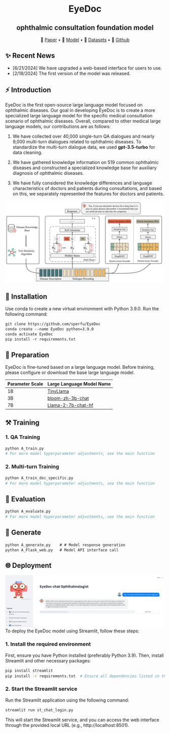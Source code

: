 
<div align="center">
<h1>
  EyeDoc
</h1>
<h2>ophthalmic consultation foundation model</h2>
</div>
<p align="center">
📝 <a href="https://arxiv.org/" target="_blank">Paper</a> • 🤗 <a href="https://huggingface.co/AI4Bread/Eyedoctor">Model</a> • 🤗 <a href="https://huggingface.co/datasets/AI4Bread/Eyedoctor" target="_blank">Datasets</a> • 🧩 <a href="https://github.com/sperfu/EyeDoc" target="_blank">Github</a>
</p>



## ✨ Recent News

- [6/21/2024] We have upgraded a web-based interface for users to use.
- [2/18/2024] The first version of the model was released.


## ⚡ Introduction

EyeDoc is the first open-source large language model focused on ophthalmic diseases. Our goal in developing EyeDoc is to create a more specialized large language model for the specific medical consultation scenario of ophthalmic diseases. Overall, compared to other medical large language models, our contributions are as follows:

1. We have collected over 40,000 single-turn QA dialogues and nearly 9,000 multi-turn dialogues related to ophthalmic diseases. To standardize the multi-turn dialogue data, we used **gpt-3.5-turbo** for data cleaning.

2. We have gathered knowledge information on 519 common ophthalmic diseases and constructed a specialized knowledge base for auxiliary diagnosis of ophthalmic diseases.

3. We have fully considered the knowledge differences and language characteristics of doctors and patients during consultations, and based on this, we separately represented the features for doctors and patients.

![Model Pipeline](assets/img/eye_main.jpg)


## 🤖 Installation

Use conda to create a new virtual environment with Python 3.9.0. Run the following command:

```
git clone https://github.com/sperfu/EyeDoc
conda create --name EyeDoc python=3.9.0
conda activate EyeDoc
pip install -r requirements.txt
```
<!-- ```
python==3.9.0
torch==2.1.2
transformers==4.35.2
peft==0.7.1
accelerate==0.25.0
bitsandbytes==0.42.0
rouge_chinese
nltk
``` -->

## 💭 Preparation

EyeDoc is fine-tuned based on a large language model. Before training, please configure or download the base large language model.

| Parameter Scale | Large Language Model Name                                     |
| ----------------| --------------------------------------------------------------|
| 1B              | [TinyLlama](https://huggingface.co/TinyLlama/TinyLlama-1.1B-Chat-v1.0) |
| 3B              | [bloom-zh-3b-chat](https://huggingface.co/ikala/bloom-zh-3b-chat) |
| 7B              | [Llama-2-7b-chat-hf](https://huggingface.co/meta-llama/Llama-2-7b-chat-hf) |

## ⚒️ Training

### 1. QA Training

```python
python A_train.py
# For more model hyperparameter adjustments, see the main function
```


###  2.  Multi-turn Training

```python
python A_train_doc_specific.py
# For more model hyperparameter adjustments, see the main function
```

##  🧐 Evaluation

```python
python A_evaluate.py
# For more model hyperparameter adjustments, see the main function
```

## 🚀 Generate

```
python A_generate.py	# # Model response generation
python A_Flask_web.py	# Model API interface call
```

## 🌐 Deployment
![Web UI](assets/img/image.png)
To deploy the EyeDoc model using Streamlit, follow these steps:

### 1. Install the required environment

First, ensure you have Python installed (preferably Python 3.9). Then, install Streamlit and other necessary packages:

```bash
pip install streamlit
pip install -r requirements.txt  # Ensure all dependencies listed in the requirements file are installed 
```

### 2. Start the Streamlit service

Run the Streamlit application using the following command:

```bash
streamlit run st_chat_login.py
```

This will start the Streamlit service, and you can access the web interface through the provided local URL (e.g., http://localhost:8501).
